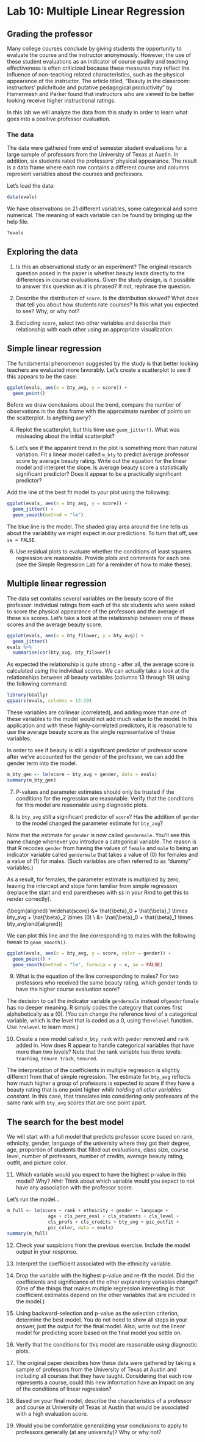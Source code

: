 Lab 10: Multiple Linear Regression
================

## Grading the professor

Many college courses conclude by giving students the opportunity to
evaluate the course and the instructor anonymously. However, the use of
these student evaluations as an indicator of course quality and teaching
effectiveness is often criticized because these measures may reflect the
influence of non-teaching related characteristics, such as the physical
appearance of the instructor. The article titled, “Beauty in the
classroom: instructors’ pulchritude and putative pedagogical
productivity” by Hamermesh and Parker found that instructors who are
viewed to be better looking receive higher instructional ratings.

In this lab we will analyze the data from this study in order to learn
what goes into a positive professor evaluation.

### The data

The data were gathered from end of semester student evaluations for a
large sample of professors from the University of Texas at Austin. In
addition, six students rated the professors’ physical appearance. The
result is a data frame where each row contains a different course and
columns represent variables about the courses and professors.

Let’s load the data:

``` r
data(evals)
```

We have observations on 21 different variables, some categorical and
some numerical. The meaning of each variable can be found by bringing up
the help file:

``` r
?evals
```

## Exploring the data

1.  Is this an observational study or an experiment? The original
    research question posed in the paper is whether beauty leads
    directly to the differences in course evaluations. Given the study
    design, is it possible to answer this question as it is phrased? If
    not, rephrase the question.

2.  Describe the distribution of `score`. Is the distribution skewed?
    What does that tell you about how students rate courses? Is this
    what you expected to see? Why, or why not?

3.  Excluding `score`, select two other variables and describe their
    relationship with each other using an appropriate visualization.

## Simple linear regression

The fundamental phenomenon suggested by the study is that better looking
teachers are evaluated more favorably. Let’s create a scatterplot to see
if this appears to be the case:

``` r
ggplot(evals, aes(x = bty_avg, y = score)) +
  geom_point()
```

Before we draw conclusions about the trend, compare the number of
observations in the data frame with the approximate number of points on
the scatterplot. Is anything awry?

4.  Replot the scatterplot, but this time use `geom_jitter()`. What was
    misleading about the initial scatterplot?

5.  Let’s see if the apparent trend in the plot is something more than
    natural variation. Fit a linear model called `m_bty` to predict
    average professor score by average beauty rating. Write out the
    equation for the linear model and interpret the slope. Is average
    beauty score a statistically significant predictor? Does it appear
    to be a practically significant predictor?

Add the line of the best fit model to your plot using the following:

``` r
ggplot(evals, aes(x = bty_avg, y = score)) +
  geom_jitter() +
  geom_smooth(method = "lm")
```

The blue line is the model. The shaded gray area around the line tells
us about the variability we might expect in our predictions. To turn
that off, use `se = FALSE`.

6.  Use residual plots to evaluate whether the conditions of least
    squares regression are reasonable. Provide plots and comments for
    each one (see the Simple Regression Lab for a reminder of how to
    make these).

## Multiple linear regression

The data set contains several variables on the beauty score of the
professor: individual ratings from each of the six students who were
asked to score the physical appearance of the professors and the average
of these six scores. Let’s take a look at the relationship between one
of these scores and the average beauty score.

``` r
ggplot(evals, aes(x = bty_f1lower, y = bty_avg)) +
  geom_jitter()
evals %>%
  summarise(cor(bty_avg, bty_f1lower))
```

As expected the relationship is quite strong - after all, the average
score is calculated using the individual scores. We can actually take a
look at the relationships between all beauty variables (columns 13
through 19) using the following command:

``` r
library(GGally)
ggpairs(evals, columns = 13:19)
```

These variables are collinear (correlated), and adding more than one of
these variables to the model would not add much value to the model. In
this application and with these highly-correlated predictors, it is
reasonable to use the average beauty score as the single representative
of these variables.

In order to see if beauty is still a significant predictor of professor
score after we’ve accounted for the gender of the professor, we can add
the gender term into the model.

``` r
m_bty_gen <- lm(score ~ bty_avg + gender, data = evals)
summary(m_bty_gen)
```

7.  P-values and parameter estimates should only be trusted if the
    conditions for the regression are reasonable. Verify that the
    conditions for this model are reasonable using diagnostic plots.

8.  Is `bty_avg` still a significant predictor of `score`? Has the
    addition of `gender` to the model changed the parameter estimate for
    `bty_avg`?

Note that the estimate for `gender` is now called `gendermale`. You’ll
see this name change whenever you introduce a categorical variable. The
reason is that R recodes `gender` from having the values of `female` and
`male` to being an indicator variable called `gendermale` that takes a
value of \(0\) for females and a value of \(1\) for males. (Such
variables are often referred to as “dummy” variables.)

As a result, for females, the parameter estimate is multiplied by zero,
leaving the intercept and slope form familiar from simple regression
(replace the start and end parentheses with `$$` in your Rmd to get this
to render
correctly).

\(\begin{aligned} \widehat{score} &= \hat{\beta}_0 + \hat{\beta}_1 \times bty\_avg + \hat{\beta}_2 \times (0) \\ &= \hat{\beta}_0 + \hat{\beta}_1 \times bty\_avg\end{aligned}\)

We can plot this line and the line corresponding to males with the
following tweak to `geom_smooth()`.

``` r
ggplot(evals, aes(x = bty_avg, y = score, color = gender)) +
  geom_point() +
  geom_smooth(method = "lm", formula = y ~ x, se = FALSE)
```

9.  What is the equation of the line corresponding to males? For two
    professors who received the same beauty rating, which gender tends
    to have the higher course evaluation score?

The decision to call the indicator variable `gendermale` instead
of`genderfemale` has no deeper meaning. R simply codes the category that
comes first alphabetically as a \(0\). (You can change the reference
level of a categorical variable, which is the level that is coded as a
0, using the`relevel` function. Use `?relevel` to learn more.)

10. Create a new model called `m_bty_rank` with `gender` removed and
    `rank` added in. How does R appear to handle categorical variables
    that have more than two levels? Note that the rank variable has
    three levels: `teaching`, `tenure track`, `tenured`.

The interpretation of the coefficients in multiple regression is
slightly different from that of simple regression. The estimate for
`bty_avg` reflects how much higher a group of professors is expected to
score if they have a beauty rating that is one point higher *while
holding all other variables constant*. In this case, that translates
into considering only professors of the same rank with `bty_avg` scores
that are one point apart.

## The search for the best model

We will start with a full model that predicts professor score based on
rank, ethnicity, gender, language of the university where they got their
degree, age, proportion of students that filled out evaluations, class
size, course level, number of professors, number of credits, average
beauty rating, outfit, and picture color.

11. Which variable would you expect to have the highest p-value in this
    model? Why? *Hint:* Think about which variable would you expect to
    not have any association with the professor score.

Let’s run the model…

``` r
m_full <- lm(score ~ rank + ethnicity + gender + language + 
               age + cls_perc_eval + cls_students + cls_level +
               cls_profs + cls_credits + bty_avg + pic_outfit +
               pic_color, data = evals)
summary(m_full)
```

12. Check your suspicions from the previous exercise. Include the model
    output in your response.

13. Interpret the coefficient associated with the ethnicity variable.

14. Drop the variable with the highest p-value and re-fit the model. Did
    the coefficients and significance of the other explanatory variables
    change? (One of the things that makes multiple regression
    interesting is that coefficient estimates depend on the other
    variables that are included in the model.)

15. Using backward-selection and p-value as the selection criterion,
    determine the best model. You do not need to show all steps in your
    answer, just the output for the final model. Also, write out the
    linear model for predicting score based on the final model you
    settle on.

16. Verify that the conditions for this model are reasonable using
    diagnostic plots.

17. The original paper describes how these data were gathered by taking
    a sample of professors from the University of Texas at Austin and
    including all courses that they have taught. Considering that each
    row represents a course, could this new information have an impact
    on any of the conditions of linear regression?

18. Based on your final model, describe the characteristics of a
    professor and course at University of Texas at Austin that would be
    associated with a high evaluation score.

19. Would you be comfortable generalizing your conclusions to apply to
    professors generally (at any university)? Why or why not?
